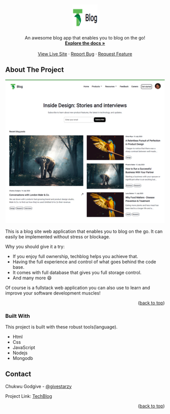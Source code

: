 <a name="readme-top"></a>



<!-- PROJECT SHIELDS -->
<!--


<!-- PROJECT LOGO -->
<br />
<div align="center">
  <a href="">
    <img src="./public/images/sample1.png" alt="TechBlogLogo" width="80" height="80">
  </a>

  <p align="center">
    An awesome blog app that enables you to blog on the go!
    <br />
    <a href="https://github.com/chukwu-godgive/TechBlog"><strong>Explore the docs »</strong></a>
    <br />
    <br />
    <a href="https://techblog-xaeg.onrender.com/">View Live Site</a>
    ·
    <a href="https://github.com/chukwu-godgive/TechBlog/issues">Report Bug</a>
    ·
    <a href="https://github.com/chukwu-godgive/TechBlog/issues">Request Feature</a>
  </p>
</div>



<!-- ABOUT THE PROJECT -->
## About The Project

[![TechBlog][homepage-screenshot]](https://techblog-xaeg.onrender.com/)

This is a blog site web application that enables you to blog on the go. It can easily be implemented without stress or blockage.

Why you should give it a try:
* If you enjoy full ownership, techblog helps you achieve that.
* Having the full experience and control of what goes behind the code base.
* It comes with full database that gives you full storage control.
* And many more :smile:

Of course is a fullstack web application you can also use to learn and improve your software development muscles!


<p align="right">(<a href="#readme-top">back to top</a>)</p>



### Built With

This project is built with these robust tools(language).

<!-- * [![Html][HTML]][Html-url]
* [![Css][CSS]][Css-url]
* [![JavaScript][JavaScript.info]][JavaScript-url]
* [![Nodejs][Nodejs.org]][Nodejs-url]
* [![MongoDB][Mongodb.com]][Mongodb-url] -->
* Html
* Css
* JavaScript
* Nodejs
* Mongodb



<!-- CONTACT -->
## Contact

Chukwu Godgive - [@givestarzy](https://twitter.com/givestarzy)

Project Link: [TechBlog](https://techblog-xaeg.onrender.com/)

<p align="right">(<a href="#readme-top">back to top</a>)</p>



<!-- MARKDOWN LINKS & IMAGES -->
[homepage-screenshot]: ./public/images/sample2.png
<!-- [Html-url]
[Css-url]
[JavaScript-url]
[Nodejs-url]
[Mongodb-url] -->